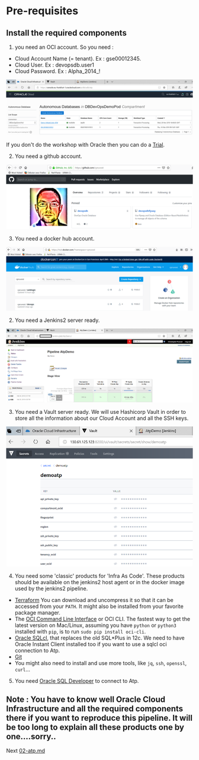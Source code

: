 # Pre-requisites

## Install the required components

1) you need an OCI account. So you need :

- Cloud Account Name (= tenant). Ex : gse00012345.
- Cloud User. Ex : devopsdb.user1
- Cloud Password. Ex : Alpha_2014_!

![OCI Account](images/oci.png)

If you don't do the workshop with Oracle then you can do a [Trial](https://cloud.oracle.com/en_US/database). 

2) You need a github account.

![OCI Account](images/github.png)

3) You need a docker hub account.

![OCI Account](images/dockerhub.png)

2) You need a Jenkins2 server ready.

![OCI Account](images/jenkins2.png)

3) You need a Vault server ready. We will use Hashicorp Vault in order to store all the information about our Cloud Account and all the SSH keys.

![OCI Account](images/vault.png)

4) You need some 'classic' products for 'Infra As Code'. These products should be available on the jenkins2 host agent or in the docker image used by the jenkins2 pipeline.

- [Terraform](https://www.terraform.io/downloads.html) You can download and uncompress it so that it can be accessed from your `PATH`. It might also be installed from your favorite package manager.
- The [OCI Command Line Interface](https://github.com/oracle/oci-cli) or OCI CLI. The fastest way to get the latest version on Mac/Linux, assuming you have `python` or `python3` installed with `pip`, is to run `sudo pip install oci-cli`.
- [Oracle SQLcl](https://www.oracle.com/technetwork/developer-tools/sqlcl/overview/index.html), that replaces the old SQL*Plus in 12c. We need to have Oracle Instant Client installed too if you want to use a sqlcl oci connection to Atp.
- [Git](https://git-scm.com/downloads)
- You might also need to install and use more tools, like `jq`, `ssh`, `openssl`, `curl`...

5) You need [Oracle SQL Developer](https://www.oracle.com/database/technologies/appdev/sql-developer.html) to connect to Atp.

## Note : You have to know well Oracle Cloud Infrastructure and all the required components there if you want to reproduce this pipeline. It will be too long to explain all these products one by one....sorry..

Next [02-atp.md](02-atp.md)
